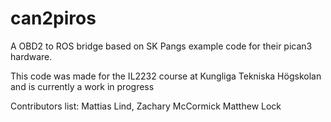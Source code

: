 # can2piros

A OBD2 to ROS bridge based on SK Pangs example code for their pican3 hardware.

This code was made for the IL2232 course at Kungliga Tekniska Högskolan and is currently a work in progress

Contributors list:
Mattias Lind,
Zachary McCormick
Matthew Lock
